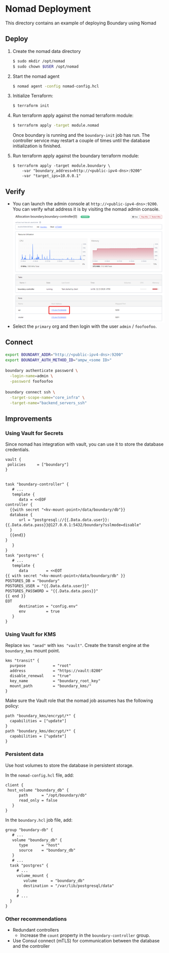 # Nomad Deployment

This directory contains an example of deploying Boundary using Nomad

## Deploy

1. Create the nomad data directory

    ```bash
    $ sudo mkdir /opt/nomad
    $ sudo chown $USER /opt/nomad
    ```

2. Start the nomad agent

    ```bash
    $ nomad agent -config nomad-config.hcl
    ```

3. Initialize Terraform:

    ```bash
    $ terraform init
    ```

4. Run terraform apply against the nomad terraform module:

    ```bash
    $ terraform apply -target module.nomad
    ```

    Once boundary is running and the `boundary-init` job has run. 
    The controller service may restart a couple of times until the database initialization is finished.

5. Run terraform apply against the boundary terraform module:
    ```
    $ terraform apply -target module.boundary \
        -var "boundary_address=http://<public-ipv4-dns>:9200"
        -var "target_ips=10.0.0.1"
    ```
   

## Verify

- You can launch the admin console at `http://<public-ipv4-dns>:9200`.
You can verify what address it is by visiting the nomad admin console.
![nomad console](img/nomad.png)
- Select the `primary` org and then login with the user `admin` / `foofoofoo`.


## Connect

```bash
export BOUNDARY_ADDR="http://<public-ipv4-dns>:9200"
export BOUNDARY_AUTH_METHOD_ID="ampw_<some ID>"

boundary authenticate password \
  -login-name=admin \
  -password foofoofoo

boundary connect ssh \
  -target-scope-name="core_infra" \
  -target-name="backend_servers_ssh"
```


## Improvements

### Using Vault for Secrets

Since nomad has integration with vault, you can use it to store the database credentials.

```hcl
vault {
 policies     = ["boundary"]
}
```

```hcl

task "boundary-controller" {
   # ...
   template {
      data = <<EOF
controller {
  {{with secret "<kv-mount-point>/data/boundary/db"}}
  database {
      url = "postgresql://{{.Data.data.user}}:{{.Data.data.pass}}@127.0.0.1:5432/boundary?sslmode=disable"
  }
  {{end}}
}
   }
}
task "postgres" {
   # ...
   template {
      data        = <<EOT
{{ with secret "<kv-mount-point>/data/boundary/db" }}
POSTGRES_DB = "boundary"
POSTGRES_USER = "{{.Data.data.user}}"
POSTGRES_PASSWORD = "{{.Data.data.pass}}"
{{ end }}
EOT
      destination = "config.env"
      env         = true
   }
}
```

### Using Vault for KMS

Replace `kms "aead"` with `kms "vault"`.
Create the transit engine at the `boundary_kms` mount point.

```hcl
kms "transit" {
  purpose            = "root"
  address            = "https://vault:8200"
  disable_renewal    = "true"
  key_name           = "boundary_root_key"
  mount_path         = "boundary_kms/"
}
```

Make sure the Vault role that the nomad job assumes has the following policy:

```hcl
path "boundary_kms/encrypt/*" {
  capabilities = ["update"]
}
path "boundary_kms/decrypt/*" {
  capabilities = ["update"]
}
```

### Persistent data

Use host volumes to store the database in persistent storage.

In the `nomad-config.hcl` file, add:

```hcl
client {
 host_volume "boundary_db" {
      path      = "/opt/boundary/db"
      read_only = false
   }
}
```

In the `boundary.hcl` job file, add:

```hcl
group "boundary-db" {
   # ...
   volume "boundary_db" {
      type      = "host"
      source    = "boundary_db"
   }
   # ...
  task "postgres" {
     # ...
     volume_mount {
        volume      = "boundary_db"
        destination = "/var/lib/postgresql/data"
     }
     # ...
  }
}
```

### Other recommendations

- Redundant controllers
  - Increase the `count` property in the `boundary-controller` group.
- Use Consul connect (mTLS) for communication between the database and the controller
